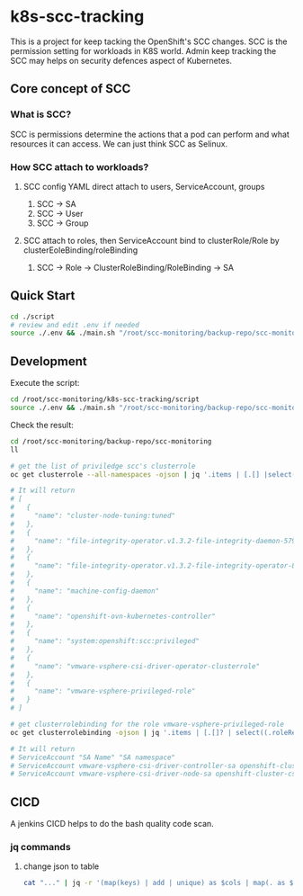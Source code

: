# k8s-scc-tracking #
This is a project for keep tacking the OpenShift's SCC changes.
SCC is the permission setting for workloads in K8S world.
Admin keep tracking the SCC may helps on security defences aspect of Kubernetes.

## Core concept of SCC ##

### What is SCC? ###

SCC is permissions determine the actions that a pod can perform and what resources it can access.
We can just think SCC as Selinux.

### How SCC attach to workloads? ###

1. SCC config YAML direct attach to users, ServiceAccount, groups
    1. SCC -> SA
    2. SCC -> User
    3. SCC -> Group

2. SCC attach to roles, then ServiceAccount bind to clusterRole/Role by clusterEoleBinding/roleBinding
    1. SCC -> Role -> ClusterRoleBinding/RoleBinding -> SA

## Quick Start ##

``` sh
cd ./script
# review and edit .env if needed
source ./.env && ./main.sh "/root/scc-monitoring/backup-repo/scc-monitoring/" "https://api.das2.expert.com:6443" "OCP API token"
```

## Development ##

Execute the script:
``` sh
cd /root/scc-monitoring/k8s-scc-tracking/script
source ./.env && ./main.sh "/root/scc-monitoring/backup-repo/scc-monitoring/" "https://api.das2.expert.com:6443" "OCP API token"
```

Check the result:
``` sh
cd /root/scc-monitoring/backup-repo/scc-monitoring
ll

# get the list of priviledge scc's clusterrole
oc get clusterrole --all-namespaces -ojson | jq '.items | [.[] |select(.rules[]?.resourceNames[]?=="privileged")] | [.[] | {name: .metadata.name}]'

# It will return
# [
#   {
#     "name": "cluster-node-tuning:tuned"
#   },
#   {
#     "name": "file-integrity-operator.v1.3.2-file-integrity-daemon-5799d9948"
#   },
#   {
#     "name": "file-integrity-operator.v1.3.2-file-integrity-operator-8989b4ccd"
#   },
#   {
#     "name": "machine-config-daemon"
#   },
#   {
#     "name": "openshift-ovn-kubernetes-controller"
#   },
#   {
#     "name": "system:openshift:scc:privileged"
#   },
#   {
#     "name": "vmware-vsphere-csi-driver-operator-clusterrole"
#   },
#   {
#     "name": "vmware-vsphere-privileged-role"
#   }
# ]

# get clusterrolebinding for the role vmware-vsphere-privileged-role
oc get clusterrolebinding -ojson | jq '.items | [.[]? | select((.roleRef.name=="vmware-vsphere-privileged-role") and (.roleRef.kind=="ClusterRole") )] | [ .[].subjects[]? | select(.kind=="ServiceAccount") ] | (map(keys) | add | unique) as $cols | map(. as $row | $cols | map($row[.])) as $rows |  $rows[] | @csv ' | sed 's/["\/]//g' | sed 's/,/ /g'

# It will return
# ServiceAccount "SA Name" "SA namespace"
# ServiceAccount vmware-vsphere-csi-driver-controller-sa openshift-cluster-csi-drivers
# ServiceAccount vmware-vsphere-csi-driver-node-sa openshift-cluster-csi-drivers
```
## CICD ##

A jenkins CICD helps to do the bash quality code scan.
### jq commands ###

1. change json to table
    ``` sh
    cat "..." | jq -r '(map(keys) | add | unique) as $cols | map(. as $row | $cols | map($row[.])) as $rows |  $col,$rows[] | @csv '
    ```
